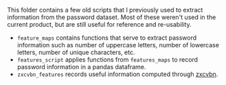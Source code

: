 This folder contains a few old scripts that I previously used to extract information from the password dataset. Most of these weren't used in the current product, but are still useful for reference and re-usability.

- `feature_maps` contains functions that serve to extract password information such as number of uppercase letters, number of lowercase letters, number of unique characters, etc.
- `features_script` applies functions from `features_maps` to record password information in a pandas dataframe. 
- `zxcvbn_features` records useful information computed through [zxcvbn](https://github.com/dropbox/zxcvbn).